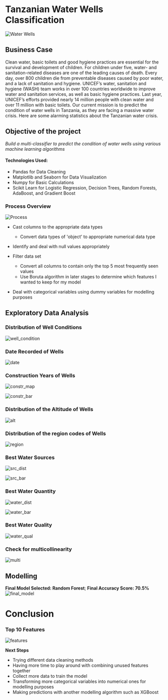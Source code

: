 
# Tanzanian Water Wells Classification

![Water Wells](https://github.com/edwardcheng22/Tanzania-Water-Wells-Project/blob/master/Images/Mission_Water.jpg)


## Business Case

Clean water, basic toilets and good hygiene practices are essential for the survival and development of children. For children under five, water- and sanitation-related diseases are one of the leading causes of death. Every day, over 800 children die from preventable diseases caused by poor water, and a lack of sanitation and hygiene. UNICEF’s water, sanitation and hygiene (WASH) team works in over 100 countries worldwide to improve water and sanitation services, as well as basic hygiene practices. Last year, UNICEF’s efforts provided nearly 14 million people with clean water and over 11 million with basic toilets. Our current mission is to predict the condition of water wells in Tanzania, as they are facing a massive water crisis. Here are some alarming statistics about the Tanzanian water crisis.


## Objective of the project
*Build a multi-classifier to predict the condition of water wells using various machine learning algorithms*

#### Technologies Used:
* Pandas for Data Cleaning
* Matplotlib and Seaborn for Data Visualization
* Numpy for Basic Calculations
* Scikit Learn for Logistic Regression, Decision Trees, Random Forests, AdaBoost, and Gradient Boost

### Process Overview

![Process](https://github.com/edwardcheng22/Tanzania-Water-Wells-Project/blob/master/Images/process.PNG)

* Cast columns to the appropriate data types
   * Convert data types of 'object' to appropriate numerical data type

* Identify and deal with null values appropriately

* Filter data set
   * Convert all columns to contain only the top 5 most frequently seen values
   * Use Boruta algorithm in later stages to determine which features I wanted to keep for my model 

* Deal with categorical variables using dummy variables for modelling purposes

 ## Exploratory Data Analysis
 
 ### Distribution of Well Conditions
 
 ![well_condition](https://github.com/edwardcheng22/Tanzania-Water-Wells-Project/blob/master/Images/pie_chart.png)
 
 
 ### Date Recorded of Wells
 
 ![date](https://github.com/edwardcheng22/Tanzania-Water-Wells-Project/blob/master/Images/date_recorded.png)
 
 
 ### Construction Years of Wells
 
 ![constr_map](https://github.com/edwardcheng22/Tanzania-Water-Wells-Project/blob/master/Images/construction_year.png)
 
 ![constr_bar](https://github.com/edwardcheng22/Tanzania-Water-Wells-Project/blob/master/Images/construction_yr_bar.png)
 
 
 ### Distribution of the Altitude of Wells
 
 ![alt](https://github.com/edwardcheng22/Tanzania-Water-Wells-Project/blob/master/Images/gps_height.png)
 
 
 ### Distribution of the region codes of Wells
 
 ![region](https://github.com/edwardcheng22/Tanzania-Water-Wells-Project/blob/master/Images/region_code.png)
 
 
 ### Best Water Sources
 
 ![src_dist](https://github.com/edwardcheng22/Tanzania-Water-Wells-Project/blob/master/Images/water_source_dist.png)
 
 ![src_bar](https://github.com/edwardcheng22/Tanzania-Water-Wells-Project/blob/master/Images/water_sources.png)
 
 
 ### Best Water Quantity
 
 ![water_dist](https://github.com/edwardcheng22/Tanzania-Water-Wells-Project/blob/master/Images/water_quality_dist.png)
 
 ![water_bar](https://github.com/edwardcheng22/Tanzania-Water-Wells-Project/blob/master/Images/water_quantity.png)
 
 
 ### Best Water Quality
 
 ![water_qual](https://github.com/edwardcheng22/Tanzania-Water-Wells-Project/blob/master/Images/water_quality.png)
 
 
 ### Check for multicollinearity
 
 ![multi](https://github.com/edwardcheng22/Tanzania-Water-Wells-Project/blob/master/Images/multicoll.png)
 
 
 ## Modelling
 
 **Final Model Selected: Random Forest**; **Final Accuracy Score: 70.5%**
 ![final_model](https://github.com/edwardcheng22/Tanzania-Water-Wells-Project/blob/master/Images/final_models.png)
 
 # Conclusion
 
 ### Top 10 Features
 
 ![features](https://github.com/edwardcheng22/Tanzania-Water-Wells-Project/blob/master/Images/final_features.png)
 
 **Next Steps**
 
  * Trying different data cleaning methods
  * Having more time to play around with combining unused features together
  * Collect more data to train the model
  * Transforming more categorical variables into numerical ones for modelling purposes
  * Making predictions with another modelling algorithm such as XGBoost

 
 
  

